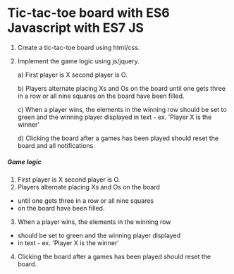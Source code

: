 # Tic-tac-toe board with ES6 Javascript with ES7 JS

1)  Create a tic-tac-toe board using html/css.

2)  Implement the game logic using js/jquery.

    a) First player is X second player is O.
    
    b) Players alternate placing Xs and Os on the board
        until one gets three in a row or all nine squares
        on the board have been filled.
        
    c) When a player wins, the elements in the winning row
        should be set to green and the winning player displayed
        in text - ex. 'Player X is the winner'
        
    d) Clicking the board after a games has been played should reset
        the board and all notifications.
 
 ##### Game logic
 
 1) First player is X second player is O.
 2) Players alternate placing Xs and Os on the board
 *    until one gets three in a row or all nine squares
 *    on the board have been filled.
 3) When a player wins, the elements in the winning row
 *    should be set to green and the winning player displayed
 *    in text - ex. 'Player X is the winner'
 4) Clicking the board after a games has been played should reset the board.
 
